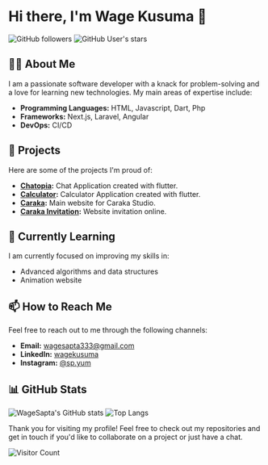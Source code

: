 # Hi there, I'm Wage Kusuma 👋

![GitHub followers](https://img.shields.io/github/followers/WageSapta?label=Follow&style=social)
![GitHub User's stars](https://img.shields.io/github/stars/WageSapta?affiliations=OWNER%2CCOLLABORATOR&style=social)

## 👨‍💻 About Me

I am a passionate software developer with a knack for problem-solving and a love for learning new technologies. My main areas of expertise include:
- **Programming Languages:** HTML, Javascript, Dart, Php
- **Frameworks:** Next.js, Laravel, Angular
- **DevOps:** CI/CD

## 🚀 Projects

Here are some of the projects I'm proud of:
- **[Chatopia](https://github.com/WageSapta):** Chat Application created with flutter.
- **[Calculator](https://github.com/WageSapta):** Calculator Application created with flutter.
- **[Caraka](https://caraka.io):** Main website for Caraka Studio.
- **[Caraka Invitation](https://caraka-invitation.com):** Website invitation online.

## 🌱 Currently Learning

I am currently focused on improving my skills in:
- Advanced algorithms and data structures
- Animation website

## 📫 How to Reach Me

Feel free to reach out to me through the following channels:
- **Email:** wagesapta333@gmail.com
- **LinkedIn:** [wagekusuma](https://www.linkedin.com/in/wagekusuma)
- **Instagram:** [@sp.yum](https://instagram.com/sp.yum)

## 📊 GitHub Stats

![WageSapta's GitHub stats](https://github-readme-stats.vercel.app/api?username=WageSapta&show_icons=true&theme=radical)
![Top Langs](https://github-readme-stats.vercel.app/api/top-langs/?username=WageSapta&layout=compact&theme=radical)

Thank you for visiting my profile! Feel free to check out my repositories and get in touch if you'd like to collaborate on a project or just have a chat.

![Visitor Count](https://profile-counter.glitch.me/WageSapta/count.svg)

